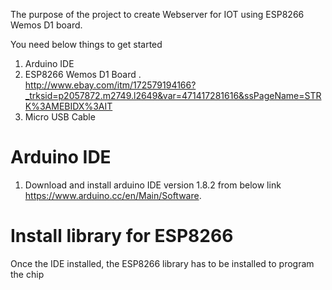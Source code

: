 The purpose of the project to create Webserver  for IOT using ESP8266 Wemos D1 board.

You need below things to get started

1. Arduino IDE
2. ESP8266 Wemos D1 Board . </br>
http://www.ebay.com/itm/172579194166?_trksid=p2057872.m2749.l2649&var=471417281616&ssPageName=STRK%3AMEBIDX%3AIT
3. Micro USB Cable


# Arduino IDE

1. Download and install arduino IDE version 1.8.2 from below link </br>
   https://www.arduino.cc/en/Main/Software.

# Install library for ESP8266

Once the IDE installed, the ESP8266 library has to be installed to program the chip



    








